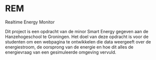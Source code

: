 # REM
Realtime Energy Monitor

Dit project is een opdracht van de minor Smart Energy gegeven aan de Hanzehogeschool te Groningen.
Het doel van deze opdracht is voor de studenten om een webpagina te ontwikkelen die data weergeeft over de energiestroom, de oorsprong van de energie en hoe dit alles de energievraag van een gesimuleerde omgeving vervuld.
